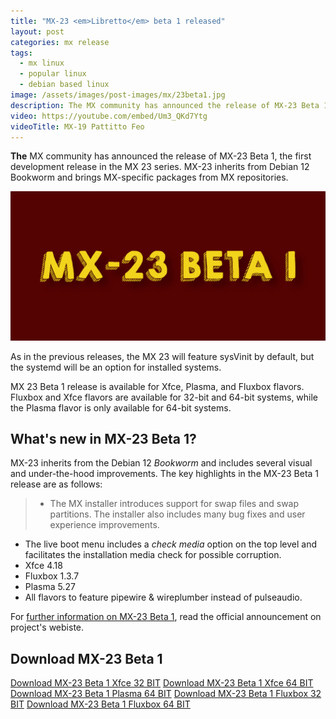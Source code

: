```yaml
---
title: "MX-23 <em>Libretto</em> beta 1 released"
layout: post
categories: mx release
tags:
  - mx linux
  - popular linux
  - debian based linux
image: /assets/images/post-images/mx/23beta1.jpg
description: The MX community has announced the release of MX-23 Beta 1 - the first development release in the 23.x series
video: https://youtube.com/embed/Um3_QKd7Ytg
videoTitle: MX-19 Pattitto Feo
---
```


**The** MX community has announced the release of MX-23 Beta 1, the first development release in the MX 23 series. MX-23 inherits from Debian 12 Bookworm and brings MX-specific packages from MX repositories.

![MX 23 Beta 1 featured image](/assets/images/post-images/mx/23beta1.jpg)

As in the previous releases, the MX 23 will feature sysVinit by default, but the systemd will be an option for installed systems.

MX 23 Beta 1 release is available for Xfce, Plasma, and Fluxbox flavors. Fluxbox and Xfce flavors are available for 32-bit and 64-bit systems, while the Plasma flavor is only available for 64-bit systems.

## What's new in MX-23 Beta 1?

MX-23 inherits from the Debian 12 *Bookworm* and includes several visual and under-the-hood improvements. The key highlights in the MX-23 Beta 1 release are as follows:
> - The MX installer introduces support for swap files and swap partitions. The installer also includes many bug fixes and user experience improvements.
- The live boot menu includes a *check media* option on the top level and facilitates the installation media check for possible corruption.
- Xfce 4.18
- Fluxbox 1.3.7
- Plasma 5.27
- All flavors to feature pipewire & wireplumber instead of pulseaudio.

For [further information on MX-23 Beta 1](https://mxlinux.org/blog/mx-23-libretto-beta-1-now-available-for-testing-purposes/), read the official announcement on project's webiste.

## Download MX-23 Beta 1
<a href="https://sourceforge.net/projects/mx-linux/files/Testing/Xfce/MX-23_beta1_386.iso/download" class="download">Download MX-23 Beta 1 Xfce 32 BIT</a>
<a href="https://sourceforge.net/projects/mx-linux/files/Testing/Xfce/MX-23_beta1_x64.iso/download" class="download">Download MX-23 Beta 1 Xfce 64 BIT</a>
<a href="https://sourceforge.net/projects/mx-linux/files/Testing/KDE/MX-23_KDE_beta1_x64.iso/download" class="download">Download MX-23 Beta 1 Plasma 64 BIT</a>
<a href="https://sourceforge.net/projects/mx-linux/files/Testing/Fluxbox/MX-23_fluxbox_beta1_386.iso/download" class="download">Download MX-23 Beta 1 Fluxbox 32 BIT</a>
<a href="https://sourceforge.net/projects/mx-linux/files/Testing/Fluxbox/MX-23_fluxbox_beta1_x64.iso/download" class="download">Download MX-23 Beta 1 Fluxbox 64 BIT</a>